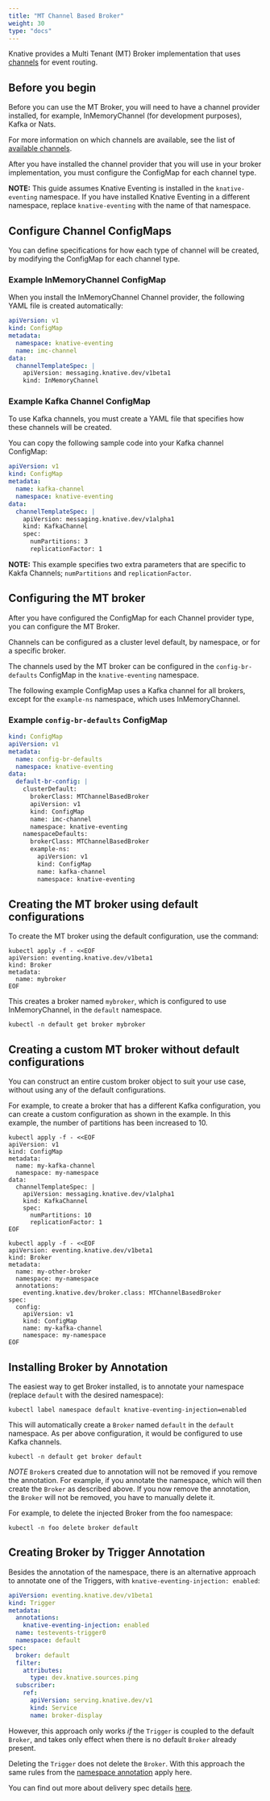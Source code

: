 ```yaml
---
title: "MT Channel Based Broker"
weight: 30
type: "docs"
---
```


Knative provides a Multi Tenant (MT) Broker implementation that uses [channels](../channels/) for
event routing.

## Before you begin

Before you can use the MT Broker, you will need to have a channel provider installed, for example, InMemoryChannel (for development purposes), Kafka or Nats.

For more information on which channels are available, see the list of [available channels](https://knative.dev/docs/eventing/channels/channels-crds/).

After you have installed the channel provider that you will use in your broker implementation, you must configure the ConfigMap for each channel type.

**NOTE:** This guide assumes Knative Eventing is installed in the `knative-eventing`
namespace. If you have installed Knative Eventing in a different namespace, replace
`knative-eventing` with the name of that namespace.

## Configure Channel ConfigMaps

You can define specifications for how each type of channel will be created, by modifying the ConfigMap for each channel type.

### Example InMemoryChannel ConfigMap

When you install the InMemoryChannel Channel provider, the following YAML file is created automatically:

```yaml
apiVersion: v1
kind: ConfigMap
metadata:
  namespace: knative-eventing
  name: imc-channel
data:
  channelTemplateSpec: |
    apiVersion: messaging.knative.dev/v1beta1
    kind: InMemoryChannel
```

### Example Kafka Channel ConfigMap

To use Kafka channels, you must create a YAML file that specifies how these channels will be created.

You can copy the following sample code into your Kafka channel ConfigMap:

```yaml
apiVersion: v1
kind: ConfigMap
metadata:
  name: kafka-channel
  namespace: knative-eventing
data:
  channelTemplateSpec: |
    apiVersion: messaging.knative.dev/v1alpha1
    kind: KafkaChannel
    spec:
      numPartitions: 3
      replicationFactor: 1
```

**NOTE:** This example specifies two extra parameters that are specific to Kakfa Channels; `numPartitions` and `replicationFactor`.

## Configuring the MT broker

After you have configured the ConfigMap for each Channel provider type, you can configure the MT Broker.

Channels can be configured as a cluster level default, by namespace, or for a specific broker.

The channels used by the MT broker can be configured in the `config-br-defaults` ConfigMap in the `knative-eventing` namespace.

The following example ConfigMap uses a Kafka channel for all brokers, except for the `example-ns` namespace,  which uses InMemoryChannel.

### Example `config-br-defaults` ConfigMap

```yaml
kind: ConfigMap
apiVersion: v1
metadata:
  name: config-br-defaults
  namespace: knative-eventing
data:
  default-br-config: |
    clusterDefault:
      brokerClass: MTChannelBasedBroker
      apiVersion: v1
      kind: ConfigMap
      name: imc-channel
      namespace: knative-eventing
    namespaceDefaults:
      brokerClass: MTChannelBasedBroker
      example-ns:
        apiVersion: v1
        kind: ConfigMap
        name: kafka-channel
        namespace: knative-eventing
```

## Creating the MT broker using default configurations

To create the MT broker using the default configuration, use the command:

```shell
kubectl apply -f - <<EOF
apiVersion: eventing.knative.dev/v1beta1
kind: Broker
metadata:
  name: mybroker
EOF
```

This creates a broker named `mybroker`,  which is configured to use
InMemoryChannel, in the `default`
namespace.

```shell
kubectl -n default get broker mybroker
```

## Creating a custom MT broker without default configurations

You can construct an entire custom broker object to suit your use case, without using any of the default configurations.

For example, to create a broker that has a different Kafka configuration, you can create a custom configuration as shown in the example.
In this example, the number of partitions has been increased to 10.

```shell
kubectl apply -f - <<EOF
apiVersion: v1
kind: ConfigMap
metadata:
  name: my-kafka-channel
  namespace: my-namespace
data:
  channelTemplateSpec: |
    apiVersion: messaging.knative.dev/v1alpha1
    kind: KafkaChannel
    spec:
      numPartitions: 10
      replicationFactor: 1
EOF
```

```shell
kubectl apply -f - <<EOF
apiVersion: eventing.knative.dev/v1beta1
kind: Broker
metadata:
  name: my-other-broker
  namespace: my-namespace
  annotations:
    eventing.knative.dev/broker.class: MTChannelBasedBroker
spec:
  config:
    apiVersion: v1
    kind: ConfigMap
    name: my-kafka-channel
    namespace: my-namespace
EOF
```

## Installing Broker by Annotation

The easiest way to get Broker installed, is to annotate your namespace
(replace `default` with the desired namespace):

```shell
kubectl label namespace default knative-eventing-injection=enabled
```

This will automatically create a `Broker` named `default` in the `default`
namespace. As per above configuration, it would be configured to use Kafka
channels.

```shell
kubectl -n default get broker default
```

_NOTE_ `Broker`s created due to annotation will not be removed if you remove the
annotation. For example, if you annotate the namespace, which will then create
the `Broker` as described above. If you now remove the annotation, the `Broker`
will not be removed, you have to manually delete it.

For example, to delete the injected Broker from the foo namespace:

```shell
kubectl -n foo delete broker default
```

## Creating Broker by Trigger Annotation

Besides the annotation of the namespace, there is an alternative approach to annotate
one of the Triggers, with `knative-eventing-injection: enabled`:

```yaml
apiVersion: eventing.knative.dev/v1beta1
kind: Trigger
metadata:
  annotations:
    knative-eventing-injection: enabled
  name: testevents-trigger0
  namespace: default
spec:
  broker: default
  filter:
    attributes:
      type: dev.knative.sources.ping
  subscriber:
    ref:
      apiVersion: serving.knative.dev/v1
      kind: Service
      name: broker-display
```

However, this approach only works _if_ the `Trigger` is coupled to the default `Broker`, and takes only effect
when there is no default `Broker` already present.

Deleting the `Trigger` does not delete the `Broker`. With this approach the same rules from the
[namespace annotation](./#installing-broker-by-annotation) apply here.


You can find out more about delivery spec details [here](https://knative.dev/docs/eventing/event-delivery/).
